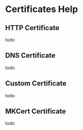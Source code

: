# Certificates Help

## HTTP Certificate

todo

## DNS Certificate

todo

## Custom Certificate

todo

## MKCert Certificate

todo
